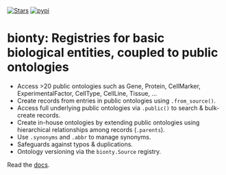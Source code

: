 [![Stars](https://img.shields.io/github/stars/laminlabs/bionty?logo=GitHub&color=yellow)](https://github.com/laminlabs/bionty)
[![pypi](https://img.shields.io/pypi/v/bionty?color=blue&label=pypi%20package)](https://pypi.org/project/bionty)

# bionty: Registries for basic biological entities, coupled to public ontologies

- Access >20 public ontologies such as Gene, Protein, CellMarker, ExperimentalFactor, CellType, CellLine, Tissue, …
- Create records from entries in public ontologies using `.from_source()`.
- Access full underlying public ontologies via `.public()` to search & bulk-create records.
- Create in-house ontologies by extending public ontologies using hierarchical relationships among records (`.parents`).
- Use `.synonyms` and `.abbr` to manage synonyms.
- Safeguards against typos & duplications.
- Ontology versioning via the `bionty.Source` registry.

Read the [docs](https://docs.lamin.ai/bionty).
